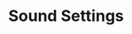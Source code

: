 ---
---

<script setup>
import VariableList from '../../components/VariableList.vue'
</script>

# Sound Settings

<VariableList group-name="sound" />
